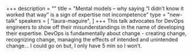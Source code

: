 +++
description = ""
title = "Mental models – why saying “I didn’t know it worked that way” is a sign of expertise not incompetence"
type = "new-talk"
speakers = [
        "laura-maguire",
]
+++
This talk advocates for DevOps engineers to show off their misunderstandings in the name of developing their expertise. DevOps is fundamentally about change - creating change, recognizing change, managing the effects of intended and unintended change… I could go on but, I only have 5 min so I won’t.
